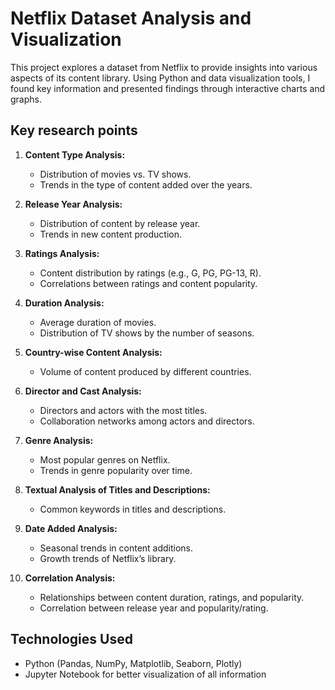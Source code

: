 # Netflix Dataset Analysis and Visualization

This project explores a dataset from Netflix to provide insights into various aspects of its content library. Using Python and data visualization tools, I found key information and presented findings through interactive charts and graphs.

## Key research points

1. **Content Type Analysis:**
   - Distribution of movies vs. TV shows.
   - Trends in the type of content added over the years.

2. **Release Year Analysis:**
   - Distribution of content by release year.
   - Trends in new content production.

3. **Ratings Analysis:**
   - Content distribution by ratings (e.g., G, PG, PG-13, R).
   - Correlations between ratings and content popularity.

4. **Duration Analysis:**
   - Average duration of movies.
   - Distribution of TV shows by the number of seasons.

5. **Country-wise Content Analysis:**
   - Volume of content produced by different countries.

6. **Director and Cast Analysis:**
   - Directors and actors with the most titles.
   - Collaboration networks among actors and directors.

7. **Genre Analysis:**
   - Most popular genres on Netflix.
   - Trends in genre popularity over time.

8. **Textual Analysis of Titles and Descriptions:**
   - Common keywords in titles and descriptions.

9. **Date Added Analysis:**
   - Seasonal trends in content additions.
   - Growth trends of Netflix’s library.

10. **Correlation Analysis:**
    - Relationships between content duration, ratings, and popularity.
    - Correlation between release year and popularity/rating.
      
## Technologies Used

- Python (Pandas, NumPy, Matplotlib, Seaborn, Plotly)
- Jupyter Notebook for better visualization of all information

